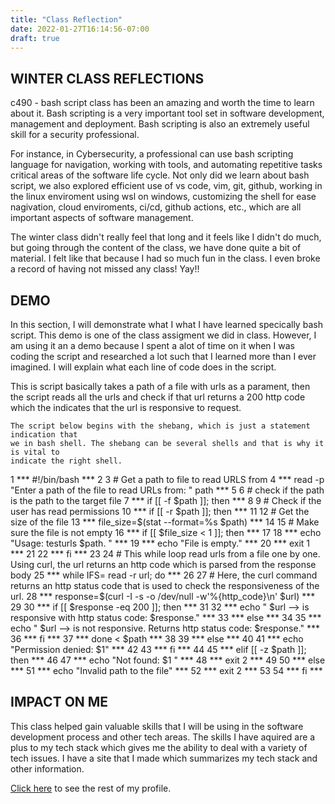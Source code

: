 ```yaml
---
title: "Class Reflection"
date: 2022-01-27T16:14:56-07:00
draft: true
---
```


## WINTER CLASS REFLECTIONS

  c490 - bash script class has been an amazing and worth the time to learn about it.
  Bash scripting is a very important tool set in software development, management and 
  deployment. Bash scripting is also an extremely useful skill for a security professional.
   
  For instance, in Cybersecurity, a professional can use bash scripting language for navigation, 
  working with tools, and automating repetitive tasks critical areas of the software life cycle.
  Not only did we learn about bash script, we also explored efficient use of vs code, vim, git, 
  github, working in the linux enviroment using wsl on windows, customizing the shell for ease 
  nagivation, cloud enviroments, ci/cd, github actions, etc., which are all important aspects of 
  software management.

  The winter class didn't really feel that long and it feels like I didn't do much, but going through 
  the content of the class, we have done quite a bit of material. I felt like that because I had 
  so much fun in the class. I even broke a record of having not missed any class! Yay!!

  ## DEMO

  In this section, I will demonstrate what I what I have learned specically bash script. 
  This demo is one of the class assigment we did in class. However, I am using it an a 
  demo because I spent a alot of time on it when I was coding the script and researched 
  a lot such that I learned more than I ever imagined. I will explain what each line of 
  code does in the script.

  This is script basically takes a path of a file with urls as a parament, then the 
  script reads all the urls and check if that url returns a 200 http code which the 
  indicates that the url is responsive to request.

    The script below begins with the shebang, which is just a statement indication that 
    we in bash shell. The shebang can be several shells and that is why it is vital to 
    indicate the right shell.

  1 *** #!/bin/bash ***
  2
  3 # Get a path to file to read URLS from
  4 *** read -p "Enter a path of the file to read URLs from: " path ***
  5
  6 # check if the path is the path to the target file
  7 *** if [[ -f $path ]]; then ***
  8
  9     # Check if the user has read permissions
 10   *** if [[ -r $path ]]; then ***
 11
 12         # Get the size of the file
 13        *** file_size=$(stat --format=%s $path) ***
 14
 15         # Make sure the file is not empty
 16        *** if [[  $file_size < 1 ]]; then ***
 17
 18            *** echo "Usage: testurls $path. " ***
 19            *** echo "File is empty." ***
 20            *** exit 1 ***
 21
 22        *** fi ***
 23
 24         # This while loop read urls from a file one by one. Using curl, the url returns an
              http code which is parsed  from the response body
 25         *** while IFS= read -r url; do ***
 26
 27             # Here, the curl command returns an http status code that is used to check the responsiveness of the url.
 28           *** response=$(curl -I -s -o /dev/null -w'%{http_code}\n' $url) ***
 29
 30            *** if [[ $response -eq 200 ]]; then ***
 31
 32                *** echo " $url --> is responsive with http status code: $response." ***
 33           ***  else ***
 34
 35                *** echo " $url --> is not responsive. Returns http status code: $response." ***
 36           ***  fi ***
 37       ***  done < $path ***
 38
 39    *** else ***
 40
 41       ***  echo "Permission denied: $1" ***
 42
 43    *** fi ***
 44
 45 *** elif [[ -z $path ]]; then ***
 46
 47   ***  echo "Not found: $1 " ***
 48   ***  exit 2 ***
 49
 50 *** else ***
 51   *** echo "Invalid path to the file" ***
 52    *** exit 2 ***
 53
 54 *** fi ***


## IMPACT ON ME

This class helped gain valuable skills that I will be using in the software development 
process and other tech areas. The skills I have aquired are a plus to my tech stack which 
gives me the ability to deal with a variety of tech issues. I have a site that I made which 
summarizes my tech stack and other information. 

[Click here](https://nextjs-blog-pi-taupe.vercel.app/) to see the rest of my profile.
